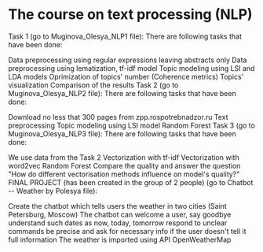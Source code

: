 # The course on text processing (NLP)
Task 1 (go to Muginova_Olesya_NLP1 file):
There are following tasks that have been done:

Data preprocessing using regular expressions leaving abstracts only
Data preprocessing using lematization, tf-idf model
Topic modeling using LSI and LDA models
Oprimization of topics' number (Coherence metrics)
Topics' visualization
Comparison of the results
Task 2 (go to Muginova_Olesya_NLP2 file):
There are following tasks that have been done:

Download no less that 300 pages from zpp.rospotrebnadzor.ru
Text preprocessing
Topic modeling using LSI model
Random Forest
Task 3 (go to Muginova_Olesya_NLP3 file): There are following tasks that have been done:

We use data from the Task 2
Vectorization with tf-idf
Vectorization with word2vec
Random Forest
Compare the quality and answer the question "How do different vectorisation methods influence on model's quality?"
FINAL PROJECT (has been created in the group of 2 people) (go to Chatbot -- Weather by Polesya file):

Create the chatbot which tells users the weather in two cities (Saint Petersburg, Moscow)
The chatbot can
welcome a user, say goodbye
understand such dates as now, today, tomorrow
respond to unclear commands
be precise and ask for necessary info if the user doesn't tell it full information
The weather is imported using API OpenWeatherMap
